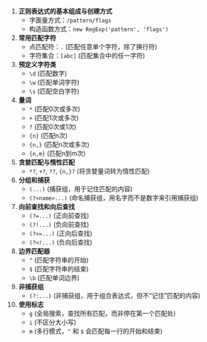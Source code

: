 1. **正则表达式的基本组成与创建方式**
   - 字面量方式：`/pattern/flags`
   - 构造函数方式：`new RegExp('pattern', 'flags')`
2. **常用匹配字符**
   - 点匹配符：`.` (匹配任意单个字符，除了换行符)
   - 字符集合：`[abc]` (匹配集合中的任一字符)
3. **预定义字符类**
   - `\d` (匹配数字)
   - `\w` (匹配单词字符)
   - `\s` (匹配空白字符)
4. **量词**
   - `*` (匹配0次或多次)
   - `+` (匹配1次或多次)
   - `?` (匹配0次或1次)
   - `{n}` (匹配n次)
   - `{n,}` (匹配n次或多次)
   - `{n,m}` (匹配n到m次)
5. **贪婪匹配与惰性匹配**
   - `*?`, `+?`, `??`, `{n,}?` (将贪婪量词转为惰性匹配)
6. **分组和捕获**
   - `(...)` (捕获组，用于记住匹配的内容)
   - `(?<name>...)` (命名捕获组，用名字而不是数字来引用捕获组)
7. **向前查找和向后查找**
   - `(?=...)` (正向前查找)
   - `(?!...)` (负向前查找)
   - `(?<=...)` (正向后查找)
   - `(?<!...)` (负向后查找)
8. **边界匹配器**
   - `^` (匹配字符串的开始)
   - `$` (匹配字符串的结束)
   - `\b` (匹配单词边界)
9. **非捕获组**
   - `(?:...)` (非捕获组，用于组合表达式，但不“记住”匹配的内容)
10. **使用标志**
    - `g` (全局搜索，查找所有匹配，而非停在第一个匹配处)
    - `i` (不区分大小写)
    - `m` (多行模式，`^` 和 `$` 会匹配每一行的开始和结束)